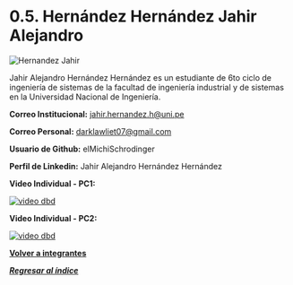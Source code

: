 # 0.5. Hernández Hernández Jahir Alejandro
![Hernandez Jahir](https://github.com/user-attachments/assets/f1a97395-ffa3-41b0-8134-bc6f655dfdcf)

Jahir Alejandro Hernández Hernández es un estudiante de 6to ciclo de ingeniería de sistemas de la facultad de ingeniería industrial y de sistemas en la Universidad Nacional de Ingeniería.

**Correo Institucional:** jahir.hernandez.h@uni.pe

**Correo Personal:** darklawliet07@gmail.com

**Usuario de Github:** elMichiSchrodinger

**Perfil de Linkedin:** Jahir Alejandro Hernández Hernández

**Video Individual - PC1:**

[![video dbd](https://i9.ytimg.com/vi_webp/2ef1dC0qTj8/mq1.webp?sqp=CNCxzrcG-oaymwEmCMACELQB8quKqQMa8AEB-AH-CYAC0AWKAgwIABABGCMgPih_MA8=&rs=AOn4CLB3yKEgm9Q_BPAqRn09nH185ypxYA)](https://youtu.be/2ef1dC0qTj8?si=w5aybse2JZkJb8qk)

**Video Individual - PC2:**

[![video dbd](https://i9.ytimg.com/vi/K9GXuJBWwnk/mqdefault.jpg?sqp=CLClm7gG-oaymwEmCMACELQB8quKqQMa8AEB-AH-CYAC0AWKAgwIABABGDQgZSgnMA8=&rs=AOn4CLAqgcoD6sTTny-WcS_yvMl0_xHNzQ)](https://youtu.be/K9GXuJBWwnk)

**[Volver a integrantes](../../0/0.md)**

***[Regresar al índice](../../README.md)***